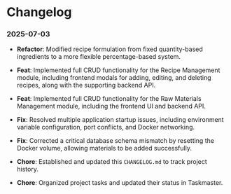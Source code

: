 # Changelog

### 2025-07-03

- **Refactor**: Modified recipe formulation from fixed quantity-based ingredients to a more flexible percentage-based system.
- **Feat**: Implemented full CRUD functionality for the Recipe Management module, including frontend modals for adding, editing, and deleting recipes, along with the supporting backend API.

- **Feat**: Implemented full CRUD functionality for the Raw Materials Management module, including the frontend UI and backend API.
- **Fix**: Resolved multiple application startup issues, including environment variable configuration, port conflicts, and Docker networking.
- **Fix**: Corrected a critical database schema mismatch by resetting the Docker volume, allowing materials to be added successfully.
- **Chore**: Established and updated this `CHANGELOG.md` to track project history.
- **Chore**: Organized project tasks and updated their status in Taskmaster.